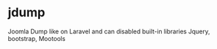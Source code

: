 # jdump
Joomla Dump like on Laravel and can disabled built-in libraries Jquery, bootstrap, Mootools
